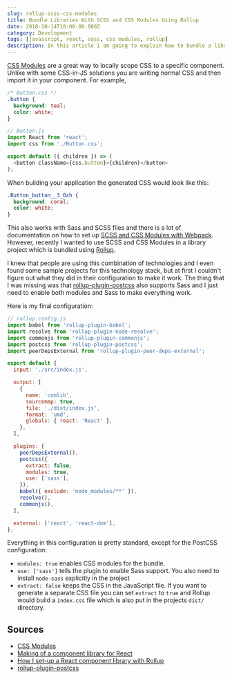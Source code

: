```yaml
---
slug: rollup-scss-css-modules
title: Bundle Libraries With SCSS and CSS Modules Using Rollup
date: 2018-10-14T18:00:00.000Z
category: Development
tags: [javascript, react, sass, css modules, rollup]
description: In this article I am going to explain how to bundle a library (eg, of React components) with SCSS and CSS Modules using Rollup.
---
```


[CSS Modules](https://github.com/css-modules/css-modules) are a great way to locally scope CSS to a specific component. Unlike with some CSS-in-JS solutions you are writing normal CSS and then import it in your component. For example,

```css
/* Button.css */
.button {
  background: teal;
  color: white;
}
```

```javascript
// Button.js
import React from 'react';
import css from './Button.css';

export default ({ children }) => (
  <button className={css.button}>{children}</button>
);
```

When building your application the generated CSS would look like this:

```css
.Button_button__3_Ozh {
  background: coral;
  color: white;
}
```

This also works with Sass and SCSS files and there is a lot of documentation on how to set up [SCSS and CSS Modules with Webpack](https://medium.com/@kswanie21/css-modules-sass-in-create-react-app-37c3152de9). However, recently I wanted to use SCSS and CSS Modules in a library project which is bundled using [Rollup](https://rollupjs.org/guide/en).

I knew that people are using this combination of technologies and I even found some sample projects for this technology stack, but at first I couldn't figure out what they did in their configuration to make it work. The thing that I was missing was that [rollup-plugin-postcss](https://www.npmjs.com/package/rollup-plugin-postcss) also supports Sass and I just need to enable both modules and Sass to make everything work.

Here is my final configuration:

```javascript
// rollup.config.js
import babel from 'rollup-plugin-babel';
import resolve from 'rollup-plugin-node-resolve';
import commonjs from 'rollup-plugin-commonjs';
import postcss from 'rollup-plugin-postcss';
import peerDepsExternal from 'rollup-plugin-peer-deps-external';

export default {
  input: './src/index.js',

  output: [
    {
      name: 'comlib',
      sourcemap: true,
      file: './dist/index.js',
      format: 'umd',
      globals: { react: 'React' },
    },
  ],

  plugins: [
    peerDepsExternal(),
    postcss({
      extract: false,
      modules: true,
      use: ['sass'],
    }),
    babel({ exclude: 'node_modules/**' }),
    resolve(),
    commonjs(),
  ],

  external: ['react', 'react-dom'],
};
```

Everything in this configuration is pretty standard, except for the PostCSS configuration:

- `modules: true` enables CSS modules for the bundle.
- `use: ['sass']` tells the plugin to enable Sass support. You also need to install `node-sass` explicitly in the project
- `extract: false` keeps the CSS in the JavaScript file. If you want to generate a separate CSS file you can set `extract` to `true` and Rollup would build a `index.css` file which is also put in the projects `dist/` directory.

## Sources

- [CSS Modules](https://github.com/css-modules/css-modules)
- [Making of a component library for React](https://hackernoon.com/making-of-a-component-library-for-react-e6421ea4e6c7)
- [How I set-up a React component library with Rollup](https://medium.com/tech-grandata-com/how-i-set-up-a-react-component-library-with-rollup-be6ccb700333)
- [rollup-plugin-postcss](https://www.npmjs.com/package/rollup-plugin-postcss)
